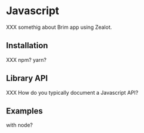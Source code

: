 # Javascript

XXX somethig about Brim app using Zealot.

## Installation

XXX npm?  yarn?

## Library API

XXX How do you typically document a Javascript API?

## Examples

with node?
